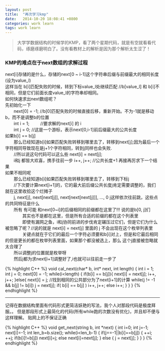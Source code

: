 ```yaml
---
layout: post
title:  "再次学习kmp"
date:   2014-10-20 18:08:41 +0800
categories: work learn
tags: work learn
---
```


> 大学学数据结构的时候学的KMP，看了两个星期代码，就是有空就看看代码，琢磨琢磨明白了。没有看教材上的解析是因为那个解析太生涩了！  


###  KMP的难点在于next数组的求解过程



next[i]存储的是什么，存储的next[0 ~ i-1]这个字符串后缀与前缀最大的相同长度(设为value_l)  
这样当在 b[i]匹配失败的时候，转到下标value_l处继续匹配 //b[value_l] 和 b[i]不相同，但是它们前面长度value_l的字符串却相同。  
如何快速求出next数组呢？  
先初始化一下  
　　next[0] = -1; //b[0]匹配失败的时候直接后移，重新开始。不为-1就是移动b，而不是调整b的位置  
　　int i = 1; 　　  //要求解的next[i] 的 i  
　　int j = 0;    //这是一个游标，表示next[0,i-1]前后缀最大的公共长度  
如果b[i] == b[j]  
　　那么已经知道b[i]如果匹配失败转移到哪里去了，转移到next[j];因为最后一个字符相同导致现在是j+1个字符相同，转到j同样也会失败.  
　　//所以说这句代码可以这么些 next[i] = next[j];  
　　i和j 都皆大欢喜，携手往前一步  i++, j++; //公共长度+1 再接再厉求下一个结果  
如果不相同呢  
　　那么已经知道b[i]如果匹配失败转移到哪里去了，转移到下标j  
　　//下次要计算next[i+1]的，它的最大前后缀公共长度j肯定需要调整的，我们就在这里收拾这个烂摊子  
　　j, next[j], next[next[j]], next[next[next[j]]], ..., 0   j这样依次往前跳，这些点的共同特征是什么  
　　所有 有可能 和next[0~i]的后缀相同的前缀都在这里了!!!  说的是b[0, j]们  
　　　　其实也不是都在这里，但是所有合适的前缀的都在这个列表里  
　　　　即使有漏网之鱼，i和j协同前进的步伐肯定碾压过它们，但是它们为什么被忽略了呢？//说的就是 next[i] = next[j] 里面的 j 不会出现在这个枚举列表里  
　　　　关键点就在于它们的最后一个字符必须要和b[i]对上，但是和它最后相同的但是更长的都在枚举列表里面，如果那个都没被选上，那么 这个j直接被忽略就太合理了  
　　所以调整j的位置就是枚举呀  
　　然后j都为求next[i+1]调整好了,i也就可以往前走一步了  


{% highlight C++ %}
void cal_next(char* b, int* next, int length)
{
    int i = 1;
    int j = 0;
    next[0] = -1;
    while(i<length)
    {
        if(b[i] == b[j]){
            next[i] = next[j];
            i++, j++;
        }else{
            next[i] = j;
            //找到相同的公共部分为了next[i+1]的计算
            while(j != -1 && b[j] != b[i])
                j = next[j];
            if( b[i] == b[j] )
                i++, j++;
            else
                i++;
        }
    }
}
{% endhighlight  %}


-------
 记得在数据结构里面有代码形式更简洁妖艳的写法，我个人对那段代码是极度拜服。。
 但是那段形式上最简化的代码(所有while跑的次数没有优化)，并且却不便与这样理解。 贴网上的不保证正确


{% highlight C++ %}
void get_next(string b, int *next)
{
    int i=0;
    int j=-1;
    next[i]=-1;
    int len_b=b.size();
    while(i<len_b-1)
    {
        if(j==-1||b[i]==b[j])
        {
            ++i;
            ++j;
            if(b[i]!=b[j])
                next[i]=j;
            else
                next[i]=next[j];
        }
        else
        {
            j = next[j];
        }
    }
}
{% endhighlight  %}